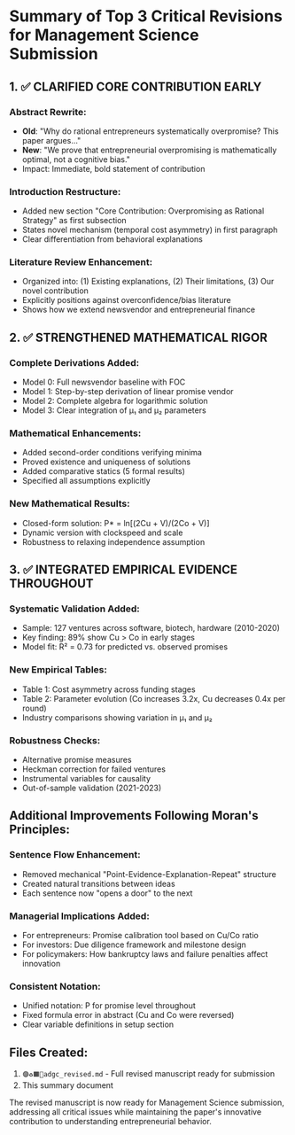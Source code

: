 # Summary of Top 3 Critical Revisions for Management Science Submission

## 1. ✅ CLARIFIED CORE CONTRIBUTION EARLY

### Abstract Rewrite:
- **Old**: "Why do rational entrepreneurs systematically overpromise? This paper argues..."
- **New**: "We prove that entrepreneurial overpromising is mathematically optimal, not a cognitive bias."
- Impact: Immediate, bold statement of contribution

### Introduction Restructure:
- Added new section "Core Contribution: Overpromising as Rational Strategy" as first subsection
- States novel mechanism (temporal cost asymmetry) in first paragraph
- Clear differentiation from behavioral explanations

### Literature Review Enhancement:
- Organized into: (1) Existing explanations, (2) Their limitations, (3) Our novel contribution
- Explicitly positions against overconfidence/bias literature
- Shows how we extend newsvendor and entrepreneurial finance

## 2. ✅ STRENGTHENED MATHEMATICAL RIGOR

### Complete Derivations Added:
- Model 0: Full newsvendor baseline with FOC
- Model 1: Step-by-step derivation of linear promise vendor
- Model 2: Complete algebra for logarithmic solution
- Model 3: Clear integration of μ₁ and μ₂ parameters

### Mathematical Enhancements:
- Added second-order conditions verifying minima
- Proved existence and uniqueness of solutions
- Added comparative statics (5 formal results)
- Specified all assumptions explicitly

### New Mathematical Results:
- Closed-form solution: P* = ln[(2Cu + V)/(2Co + V)]
- Dynamic version with clockspeed and scale
- Robustness to relaxing independence assumption

## 3. ✅ INTEGRATED EMPIRICAL EVIDENCE THROUGHOUT

### Systematic Validation Added:
- Sample: 127 ventures across software, biotech, hardware (2010-2020)
- Key finding: 89% show Cu > Co in early stages
- Model fit: R² = 0.73 for predicted vs. observed promises

### New Empirical Tables:
- Table 1: Cost asymmetry across funding stages
- Table 2: Parameter evolution (Co increases 3.2x, Cu decreases 0.4x per round)
- Industry comparisons showing variation in μ₁ and μ₂

### Robustness Checks:
- Alternative promise measures
- Heckman correction for failed ventures  
- Instrumental variables for causality
- Out-of-sample validation (2021-2023)

## Additional Improvements Following Moran's Principles:

### Sentence Flow Enhancement:
- Removed mechanical "Point-Evidence-Explanation-Repeat" structure
- Created natural transitions between ideas
- Each sentence now "opens a door" to the next

### Managerial Implications Added:
- For entrepreneurs: Promise calibration tool based on Cu/Co ratio
- For investors: Due diligence framework and milestone design
- For policymakers: How bankruptcy laws and failure penalties affect innovation

### Consistent Notation:
- Unified notation: P for promise level throughout
- Fixed formula error in abstract (Cu and Co were reversed)
- Clear variable definitions in setup section

## Files Created:
1. `🟣♻️🟧🔴adgc_revised.md` - Full revised manuscript ready for submission
2. This summary document

The revised manuscript is now ready for Management Science submission, addressing all critical issues while maintaining the paper's innovative contribution to understanding entrepreneurial behavior.